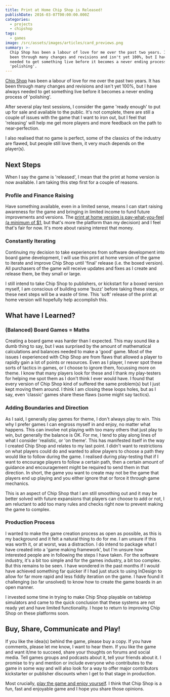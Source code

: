 ```yaml
---
title: Print at Home Chip Shop is Released!
publishDate: 2016-03-07T00:00:00.000Z
categories:
  - projects
  - chipshop
tags:
  - games
image: /src/assets/images/articles/card_previews.png
summary: >-
  Chip Shop has been a labour of love for me over the past two years. It has
  been through many changes and revisions and isn't yet 100%, but I have always
  needed to get something live before it becomes a never ending process of
  'polishing'.
---
```


[Chip Shop](https://chipshopgame.com) has been a labour of love for me over the past two years. It has been through many changes and revisions and isn't yet 100%, but I have always needed to get something live before it becomes a never ending process of 'polishing'.

After several play test sessions, I consider the game 'ready enough' to put up for sale and available to the public. It's not complete, there are still a couple of issues with the game that I want to iron out, but I feel that 'releasing' will help me get more players and more feedback on the path to near-perfection.

I also realised that no game is perfect, some of the classics of the industry are flawed, but people still love them, it very much depends on the player(s).

## Next Steps

When I say the game is 'released', I mean that the print at home version is now available. I am taking this step first for a couple of reasons.

### Profile and Finance Raising

Have something available, even in a limited sense, means I can start raising awareness for the game and bringing in limited income to fund future improvements and versions. The [print at home version is pay-what-you-feel (a minimum of $1](https://chipshopgame.com/buy), but that's more the platform than my decision) and I feel that's fair for now. It's more about raising interest that money.

### Constantly Iterating

Continuing my decision to take experiences from software development into board game development, I will use this print at home version of the game to iterate and improve Chip Shop until 'final' release (i.e. the boxed version). All purchasers of the game will receive updates and fixes as I create and release them, be they small or large.

I still intend to take Chip Shop to publishers, or kickstart for a boxed version myself, I am conscious of building some 'buzz' before taking these steps, or these next steps will be a waste of time. This 'soft' release of the print at home version will hopefully help accomplish this.

## What have I Learned?

### (Balanced) Board Games = Maths

Creating a board game was harder than I expected. This may sound like a dumb thing to say, but I was surprised by the amount of mathematical calculations and balances needed to make a 'good' game. Most of the issues I experienced with Chip Shop are from flaws that allowed a player to rapidly gain a lot of points or resources. Even as I player, I never spot these sorts of tactics in games, or I choose to ignore them, focussing more on theme. I know that many players look for these and I thank my play-testers for helping me spot them as I don't think I ever would have. I found that every version of Chip Shop kind of suffered the same problem(s) but I just kept moving them around. I think I am closing these loops holes, but as I say, even 'classic' games share these flaws (some might say tactics).

### Adding Boundaries and Direction

As I said, I generally play games for theme, I don't always play to win. This why I prefer games I can engross myself in and enjoy, no matter what happens. This can involve not playing with too many others that just play to win, but generally the balance is OK. For me, I tend to play along lines of what I consider 'realistic, or 'on theme'. This has manifested itself in the way I created Chip Shop and relates to my last point. I didn't want to restrictions on what players could do and wanted to allow players to choose a path they would like to follow during the game. I realised during play-testing that if I want to encourage players to follow a certain path, then a certain amount of guidance and encouragement might be required to send them in that direction. In short, the game you want to create may not be the game that players end up playing and you either ignore that or force it through game mechanics.

This is an aspect of Chip Shop that I am still smoothing out and it may be better solved with future expansions that players can choose to add or not, I am reluctant to add too many rules and checks right now to prevent making the game to complex.

### Production Process

I wanted to make the game creation process as open as possible, as this is my background and it felt a natural thing to do for me. I am unsure if this was worth it, or at worst, was a distraction. I do intend to package what I have created into a 'game making framework', but I'm unsure how interested people  are in following the steps I have taken. For the software industry, it's a bit too simple and for the games industry, a bit too complex. But this remains to be seen. I have wondered in the past months if I would have achieved something far quicker if I had just stuck to using InDesign to allow for far more rapid and less fiddly iteration on the game. I have found it challenging (so far unsolved) to know how to create the game boards in an open manner.

I invested some time in trying to make Chip Shop playable on tabletop simulators and came to the quick conclusion that these systems are not ready yet and have limited functionality. I hope to return to improving Chip Shop on these platforms soon.

## Buy, Share, Communicate and Play!

If you like the idea(s) behind the game, please buy a copy. If you have comments, please let me know, I want to hear them. If you like the game and want it/me to succeed, share your thoughts on forums and social media. Tell games groups and podcasts about it, tell your friends about it. I promise to try and mention or include everyone who contributes to the game in some way and will also look for a way to offer major contributors kickstarter or publisher discounts when I get to that stage in production.

Most crucially, [play the game and enjoy yourself](https://chipshopgame.com/buy). I think that Chip Shop is a fun, fast and enjoyable game and I hope you share those opinions.
